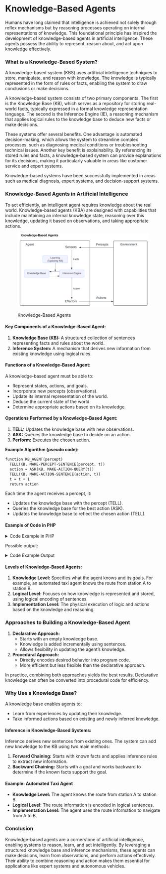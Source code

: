 # Knowledge-Based Agents

Humans have long claimed that intelligence is achieved not solely through reflex mechanisms but by reasoning processes operating on internal representations of knowledge. This foundational principle has inspired the development of knowledge-based agents in artificial intelligence. These agents possess the ability to represent, reason about, and act upon knowledge effectively.

### What is a Knowledge-Based System?

A knowledge-based system (KBS) uses artificial intelligence techniques to store, manipulate, and reason with knowledge. The knowledge is typically represented in the form of rules or facts, enabling the system to draw conclusions or make decisions.

A knowledge-based system consists of two primary components. The first is the Knowledge Base (KB), which serves as a repository for storing real-world facts, typically expressed in a formal knowledge representation language. The second is the Inference Engine (IE), a reasoning mechanism that applies logical rules to the knowledge base to deduce new facts or make decisions.

These systems offer several benefits. One advantage is automated decision-making, which allows the system to streamline complex processes, such as diagnosing medical conditions or troubleshooting technical issues. Another key benefit is explainability. By referencing its stored rules and facts, a knowledge-based system can provide explanations for its decisions, making it particularly valuable in areas like customer service and expert systems.

Knowledge-based systems have been successfully implemented in areas such as medical diagnosis, expert systems, and decision-support systems.

### Knowledge-Based Agents in Artificial Intelligence

To act efficiently, an intelligent agent requires knowledge about the real world. Knowledge-based agents (KBA) are designed with capabilities that include maintaining an internal knowledge state, reasoning over this knowledge, updating it based on observations, and taking appropriate actions.

<div align="left"><figure><img src="../../../.gitbook/assets/ai-types-of-ai-agents-knowledge-based-min.png" alt="" width="563"><figcaption><p>Knowledge-Based Agents</p></figcaption></figure></div>

#### Key Components of a Knowledge-Based Agent:

1. **Knowledge Base (KB):** A structured collection of sentences representing facts and rules about the world.
2. **Inference System:** A mechanism that derives new information from existing knowledge using logical rules.

#### Functions of a Knowledge-Based Agent:

A knowledge-based agent must be able to:

* Represent states, actions, and goals.
* Incorporate new percepts (observations).
* Update its internal representation of the world.
* Deduce the current state of the world.
* Determine appropriate actions based on its knowledge.

#### Operations Performed by a Knowledge-Based Agent:

1. **TELL:** Updates the knowledge base with new observations.
2. **ASK:** Queries the knowledge base to decide on an action.
3. **Perform:** Executes the chosen action.

**Example Algorithm (pseudo code):**

```
function KB_AGENT(percept)  
  TELL(KB, MAKE-PERCEPT-SENTENCE(percept, t))  
  action = ASK(KB, MAKE-ACTION-QUERY(t))  
  TELL(KB, MAKE-ACTION-SENTENCE(action, t))  
  t = t + 1  
  return action  
```

Each time the agent receives a percept, it:

* Updates the knowledge base with the percept (TELL).
* Queries the knowledge base for the best action (ASK).
* Updates the knowledge base to reflect the chosen action (TELL).

#### Example of Code in PHP

<details>

<summary>Code Example in PHP</summary>

```php
class KnowledgeBase {
    private array $facts = [];

    public function tell(string $sentence): void {
        $this->facts[] = $sentence;
    }

    public function ask(string $query): ?string {
        foreach ($this->facts as $fact) {
            if ($this->matches($query, $fact)) {
                return $fact;
            }
        }
        return null;
    }

    private function matches(string $query, string $fact): bool {
        return str_contains($fact, $query);
    }

    public function getFacts(): array {
        return $this->facts;
    }
}

class KBAgent {
    private int $t = 0;

    public function __construct(
        private KnowledgeBase $kb = new KnowledgeBase()
    ) {}

    public function makePerceptSentence(array $percept, int $t): string {
        return "At time {$t}, perceived: " . json_encode($percept);
    }

    public function makeActionQuery(int $t): string {
        return "action_at_time_{$t}";
    }

    public function makeActionSentence(array $action, int $t): string {
        return "At time {$t}, performed action: " . json_encode($action);
    }

    private function printStep(int $stepNumber, string $title, string $content, $eol = "\n"): void {
        echo <<<OUTPUT
        Step {$stepNumber}: {$title}
        --------------------
        {$content}
        {$eol}
        OUTPUT;
    }

    private function printInitialState(int $timeStep, array $percept): void {
        $content = <<<CONTENT
        Time step: {$timeStep}
        Percept received: {$this->jsonEncode($percept)}
        CONTENT;

        $this->printStep(1, 'Initial State', $content);
    }

    private function printPerceptSentence(string $sentence): void {
        $this->printStep(2, 'Percept Sentence Created', $sentence);
    }

    private function printActionGenerated(array $action): void {
        $this->printStep(3, 'Action Generated', 'Action: ' . $this->jsonEncode($action));
    }

    private function printFinalState(int $nextTimeStep, string $actionSentence): void {
        $content = <<<CONTENT
        Time step incremented to: {$nextTimeStep}
        Action recorded in KB: {$actionSentence}
        CONTENT;

        $this->printStep(4, 'Final Knowledge Base State', $content, eol: '');
    }

    private function jsonEncode(array $data): string {
        return json_encode($data, JSON_THROW_ON_ERROR);
    }

    public function process(array $percept): array {
        // Step 1: Show initial state
        $this->printInitialState($this->t, $percept);

        // Tell KB about the percept
        $perceptSentence = $this->makePerceptSentence($percept, $this->t);
        $this->kb->tell($perceptSentence);

        // Step 2: Show percept sentence
        $this->printPerceptSentence($perceptSentence);

        // Ask KB what action to take and use default if none found
        $action = $this->kb->ask($this->makeActionQuery($this->t))
            ?? $this->defaultAction($percept);

        // Step 3: Show action
        $this->printActionGenerated($action);

        // Tell KB about the action taken
        $actionSentence = $this->makeActionSentence($action, $this->t);
        $this->kb->tell($actionSentence);

        // Step 4: Show final state
        $this->printFinalState($this->t + 1, $actionSentence);

        // Increment time step
        $this->t++;

        return $action;
    }

    private function defaultAction(array $percept): array {
        return [
            'type' => 'default_action',
            'percept' => $percept
        ];
    }
}
```

</details>

Possible output:

<details>

<summary>Code Example Output</summary>

```
Step 1: Initial State
--------------------
Time step: 0
Percept received: {"temperature":25,"humidity":60}

Step 2: Percept Sentence Created
--------------------
At time 0, perceived: {"temperature":25,"humidity":60}

Step 3: Action Generated
--------------------
Action: {"type":"default_action","percept":{"temperature":25,"humidity":60}}

Step 4: Final Knowledge Base State
--------------------
Time step incremented to: 1
Action recorded in KB: At time 0, performed action: 
{"type":"default_action","percept":{"temperature":25,"humidity":60}}}}
```

</details>

#### Levels of Knowledge-Based Agents:

1. **Knowledge Level:** Specifies what the agent knows and its goals. For example, an automated taxi agent knows the route from station A to station B.
2. **Logical Level:** Focuses on how knowledge is represented and stored, using logical encoding of sentences.
3. **Implementation Level:** The physical execution of logic and actions based on the knowledge and reasoning.

### Approaches to Building a Knowledge-Based Agent

1. **Declarative Approach:**
   * Starts with an empty knowledge base.
   * Knowledge is added incrementally using sentences.
   * Allows flexibility in updating the agent’s knowledge.
2. **Procedural Approach:**
   * Directly encodes desired behavior into program code.
   * More efficient but less flexible than the declarative approach.

In practice, combining both approaches yields the best results. Declarative knowledge can often be converted into procedural code for efficiency.

### Why Use a Knowledge Base?

A knowledge base enables agents to:

* Learn from experiences by updating their knowledge.
* Take informed actions based on existing and newly inferred knowledge.

#### Inference in Knowledge-Based Systems:

Inference derives new sentences from existing ones. The system can add new knowledge to the KB using two main methods:

1. **Forward Chaining:** Starts with known facts and applies inference rules to extract new information.
2. **Backward Chaining:** Starts with a goal and works backward to determine if the known facts support the goal.

#### Example: Automated Taxi Agent

* **Knowledge Level:** The agent knows the route from station A to station B.
* **Logical Level:** The route information is encoded in logical sentences.
* **Implementation Level:** The agent uses the route information to navigate from A to B.

### Conclusion

Knowledge-based agents are a cornerstone of artificial intelligence, enabling systems to reason, learn, and act intelligently. By leveraging a structured knowledge base and inference mechanisms, these agents can make decisions, learn from observations, and perform actions effectively. Their ability to combine reasoning and action makes them essential for applications like expert systems and autonomous vehicles.
